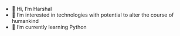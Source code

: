 - 👋 Hi, I’m Harshal
- 👀 I’m interested in technologies with potential to alter the course of humankind
- 🌱 I’m currently learning Python

<!---
iHarshalDawande/iHarshalDawande is a ✨ special ✨ repository because its `README.md` (this file) appears on your GitHub profile.
You can click the Preview link to take a look at your changes.
--->
